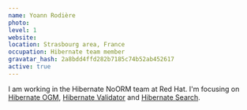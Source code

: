 ```yaml
---
name: Yoann Rodière
photo:
level: 1
website:
location: Strasbourg area, France
occupation: Hibernate team member
gravatar_hash: 2a8bdd4ffd282b7185c74b52ab452617
active: true
---
```

I am working in the Hibernate NoORM team at Red Hat. I'm focusing on 
[Hibernate OGM](http://hibernate.org/ogm/),
[Hibernate Validator](http://hibernate.org/validator/) and
[Hibernate Search](http://hibernate.org/search/).
